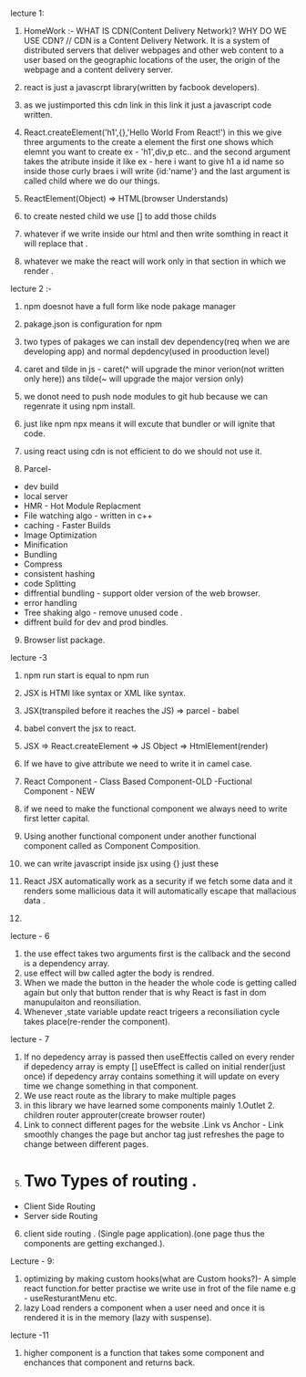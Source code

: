 <!-- Notes  -->
lecture 1:
1. HomeWork :- WHAT IS CDN(Content Delivery Network)? WHY DO WE USE CDN?
    // CDN is a Content Delivery Network. It is a system of distributed servers that deliver webpages and other web content to a user based on the geographic locations of the user, the origin of the webpage and a content delivery server. 

2. react is just  a javascrpt library(written by facbook developers).

3. as we justimported this cdn link in this link it just a javascript code written.

4. React.createElement('h1',{},'Hello World From React!') in this we give three arguments to the create a element the first one shows which elemnt you want to create ex - 'h1',div,p etc..  and the second argument takes the atribute inside it like ex - here i want to give h1  a id name so inside those curly braes i will write {id:'name'} and the last argument is called child where we do our things.

5. ReactElement(Object) => HTML(browser Understands)

6. to create nested child we use [] to add those childs

7. whatever if we write inside our html and then write somthing in react it will replace that .

8. whatever we make the react will work only in that section in which we render .

lecture 2 :-
 1. npm doesnot have a full form like node pakage manager

2. pakage.json is configuration for npm

3. two types of pakages we can install dev dependency(req when we are developing app) and normal depdency(used in prooduction level)

4. caret and tilde in js - caret(^ will upgrade the minor verion(not written only here)) ans tilde(~ will upgrade the major version only)

5. we donot need to push node modules to git hub because we can regenrate it using npm install.

6. just like npm npx means it will excute that bundler or will ignite that code.

7. using react using cdn is not efficient to do we should not use it.

8. Parcel-
- dev build 
- local server
- HMR - Hot Module Replacment
- File watching algo - written in c++
- caching - Faster Builds
- Image Optimization
- Minification
- Bundling
- Compress
- consistent hashing 
- code Splitting 
- diffrential bundling  - support older version of the web browser.
- error handling
- Tree shaking algo - remove unused code .
- diffrent build for dev and prod bindles.

9. Browser list package.

lecture -3
1. npm run start is equal to npm run 
2. JSX is HTMl like syntax or XML like syntax.
3. JSX(transpiled before it reaches the JS) => parcel - babel
4. babel convert the jsx to react.
5. JSX => React.createElement => JS Object => HtmlElement(render)
6. If we have to give attribute we need to write it in camel case.
8. React Component - Class Based Component-OLD
                    -Fuctional Component - NEW

9. if we need to make the functional component we always need to write first letter capital.
10. Using another functional component under another functional component called as Component Composition.
11. we can write javascript inside jsx using {} just these
12. React JSX automatically work as a security if we fetch some data and it renders some mallicious data it will automatically escape that mallacious data .
13. 

lecture - 6

1. the use effect takes two arguments first is the callback and  the second is a dependency array.
2. use effect will bw called agter the body is rendred.
3. When we made the button in the header the whole code is getting called again but only that button render that is why React is  fast in dom manupulaiton and reonsiliation.
4. Whenever ,state variable update react trigeers a reconsiliation cycle takes place(re-render the component).
  
lecture - 7
1. If no depedency array is passed then useEffectis called on every render if depedency array is empty [] useEffect is called on initial render(just once)
if depedency array contains something it will update on every time we change something in that component.
2. We use react route as the library to make multiple pages 
3. in this library we have learned some components mainly 1.Outlet 2. children router approuter(create browser router)
4. Link to connect different pages for the website .Link vs Anchor  - Link smoothly changes the page but anchor tag just refreshes the page to change between different pages.
5. # Two Types of routing .
- Client Side Routing
- Server side Routing
6. client side routing . (Single page application).(one page thus the components are getting exchanged.).
 
 Lecture - 9:
 1. optimizing by making custom hooks(what are Custom hooks?)- A simple react function.for better practise we write use in frot of the file name e.g - useResturantMenu etc.
 2.  lazy Load renders a component when a user need and once it is rendered it is in the memory (lazy with suspense).

 lecture -11
 1. higher component is a function that takes some component and enchances that component and returns back.